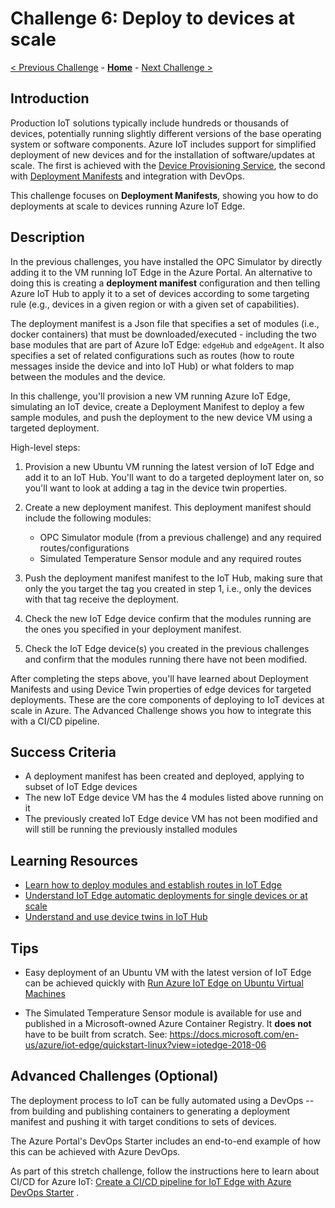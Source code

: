 # Challenge 6: Deploy to devices at scale

[< Previous Challenge](./Challenge-05.md) - **[Home](../README.md)** - [Next Challenge >](./Challenge-07.md)


## Introduction

Production IoT solutions typically include hundreds or thousands of devices, potentially running slightly different versions of the base operating system or software components. Azure IoT includes support for simplified deployment of new devices and for the installation of software/updates at scale. The first is achieved with the [Device Provisioning Service](https://docs.microsoft.com/en-us/azure/iot-dps/), the second with [Deployment Manifests](https://docs.microsoft.com/en-us/azure/iot-edge/module-deployment-monitoring?view=iotedge-2018-06) and integration with DevOps.

This challenge focuses on **Deployment Manifests**, showing you how to do deployments at scale to devices running Azure IoT Edge.

## Description

In the previous challenges, you have installed the OPC Simulator by directly adding it to the VM running IoT Edge in the Azure Portal. An alternative to doing this is creating a **deployment manifest** configuration and then telling Azure IoT Hub to apply it to a set of devices according to some targeting rule (e.g., devices in a given region or with a given set of capabilities).

The deployment manifest is a Json file that specifies a set of modules (i.e., docker containers) that must be downloaded/executed - including the two base modules that are part of Azure IoT Edge: `edgeHub` and `edgeAgent`. It also specifies a set of related configurations such as routes (how to route messages inside the device and into IoT Hub) or what folders to map between the modules and the device.

In this challenge, you'll provision a new VM running Azure IoT Edge, simulating an IoT device, create a Deployment Manifest to deploy a few sample modules, and push the deployment to the new device VM using a targeted deployment.

High-level steps:

1. Provision a new Ubuntu VM running the latest version of IoT Edge and add it to an IoT Hub. You'll want to do a targeted deployment later on, so you'll want to look at adding a tag in the device twin properties.

1. Create a new deployment manifest. This deployment manifest should include the following modules:

    - OPC Simulator module (from a previous challenge) and any required routes/configurations
    - Simulated Temperature Sensor module and any required routes

1. Push the deployment manifest manifest to the IoT Hub, making sure that only the you target the tag you created in step 1, i.e., only the devices with that tag receive the deployment.

1. Check the new IoT Edge device confirm that the modules running are the ones you specified in your deployment manifest.

1. Check the IoT Edge device(s) you created in the previous challenges and confirm that the modules running there have not been modified.

After completing the steps above, you'll have learned about Deployment Manifests and using Device Twin properties of edge devices for targeted deployments. These are the core components of deploying to IoT devices at scale in Azure. The Advanced Challenge shows you how to integrate this with a CI/CD pipeline.

## Success Criteria

- A deployment manifest has been created and deployed, applying to subset of IoT Edge devices
- The new IoT Edge device VM has the 4 modules listed above running on it
- The previously created IoT Edge device VM has not been modified and will still be running the previously installed modules

## Learning Resources

- [Learn how to deploy modules and establish routes in IoT Edge](https://docs.microsoft.com/en-us/azure/iot-edge/module-composition?view=iotedge-2018-06)
- [Understand IoT Edge automatic deployments for single devices or at scale](https://docs.microsoft.com/en-us/azure/iot-edge/module-deployment-monitoring?view=iotedge-2018-06)
- [Understand and use device twins in IoT Hub](https://docs.microsoft.com/en-us/azure/iot-hub/iot-hub-devguide-device-twins?view=iotedge-2018-06)

## Tips

- Easy deployment of an Ubuntu VM with the latest version of IoT Edge can be achieved quickly with [Run Azure IoT Edge on Ubuntu Virtual Machines](https://docs.microsoft.com/en-us/azure/iot-edge/how-to-install-iot-edge-ubuntuvm?view=iotedge-2018-06)

- The Simulated Temperature Sensor module is available for use and published in a Microsoft-owned Azure Container Registry. It **does not** have to be built from scratch. See: <https://docs.microsoft.com/en-us/azure/iot-edge/quickstart-linux?view=iotedge-2018-06>

## Advanced Challenges (Optional)

The deployment process to IoT can be fully automated using a DevOps -- from building and publishing containers to generating a deployment manifest and pushing it with target conditions to sets of devices.

The Azure Portal's DevOps Starter includes an end-to-end example of how this can be achieved with Azure DevOps.

As part of this stretch challenge, follow the instructions here to learn about CI/CD for Azure IoT: [Create a CI/CD pipeline for IoT Edge with Azure DevOps Starter](https://docs.microsoft.com/en-us/azure/iot-edge/how-to-devops-starter?view=iotedge-2018-06) .
